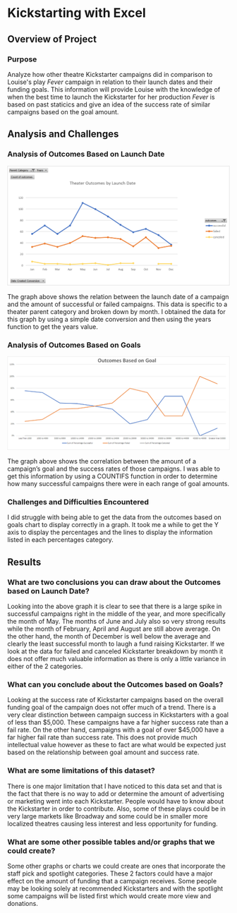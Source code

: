 # Kickstarting with Excel

## Overview of Project

### Purpose

Analyze how other theatre Kickstarter campaigns did in comparison to Louise's play *Fever* campaign in relation to their launch dates and their funding goals.  This information will provide Louise with the knowledge of when the best time to launch the Kickstarter for her production *Fever* is based on past staticics and give an idea of the success rate of similar campaigns based on the goal amount.

## Analysis and Challenges

### Analysis of Outcomes Based on Launch Date

![Theater_Outcomes_vs_Launch](Theater_Outcomes_vs_Launch.png)

The graph above shows the relation between the launch date of a campaign and the amount of successful or failed campaigns.  This data is specific to a theater parent category and broken down by month. I obtained the data for this graph by using a simple date conversion and then using the years function to get the years value.

### Analysis of Outcomes Based on Goals

![Outcomes vs Goals](Outcomes_vs_Goals.png)

The graph above shows the correlation between the amount of a campaign’s goal and the success rates of those campaigns.  I was able to get this information by using a COUNTIFS function in order to determine how many successful campaigns there were in each range of goal amounts.

### Challenges and Difficulties Encountered

I did struggle with being able to get the data from the outcomes based on goals chart to display correctly in a graph.  It took me a while to get the Y axis to display the percentages and the lines to display the information listed in each percentages category.

## Results

### What are two conclusions you can draw about the Outcomes based on Launch Date?

Looking into the above graph it is clear to see that there is a large spike in successful campaigns right in the middle of the year, and more specifically the month of May.  The months of June and July also so very strong results while the month of February, April and August are still above average.  On the other hand, the month of December is well below the average and clearly the least successful month to laugh a fund raising Kickstarter.  If we look at the data for failed and canceled Kickstarter breakdown by month it does not offer much valuable information as there is only a little variance in either of the 2 categories.

### What can you conclude about the Outcomes based on Goals?

Looking at the success rate of Kickstarter campaigns based on the overall funding goal of the campaign does not offer much of a trend.  There is a very clear distinction between campaign success in Kickstarters with a goal of less than $5,000.  These campaigns have a far higher success rate than a fail rate. On the other hand, campaigns with a goal of over $45,000 have a far higher fail rate than success rate.  This does not provide much intellectual value however as these to fact are what would be expected just based on the relationship between goal amount and success rate.

### What are some limitations of this dataset?

There is one major limitation that I have noticed to this data set and that is the fact that there is no way to add or determine the amount of advertising or marketing went into each Kickstarter.  People would have to know about the Kickstarter in order to contribute.  Also, some of these plays could be in very large markets like Broadway and some could be in smaller more localized theatres causing less interest and less opportunity for funding.

### What are some other possible tables and/or graphs that we could create?

Some other graphs or charts we could create are ones that incorporate the staff pick and spotlight categories.  These 2 factors could have a major effect on the amount of funding that a campaign receives.  Some people may be looking solely at recommended Kickstarters and with the spotlight some campaigns will be listed first which would create more view and donations.
